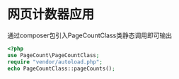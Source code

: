 # 网页计数器应用

通过composer包引入PageCountClass类静态调用即可输出

```php
<?php
use PageCount\PageCountClass;
require "vendor/autoload.php";
echo PageCountClass::pageCounts();
```

